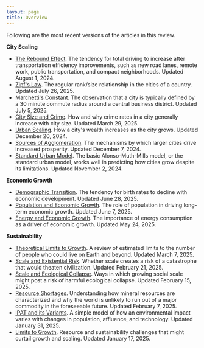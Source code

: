 ```yaml
---
layout: page
title: Overview
---
```

Following are the most recent versions of the articles in this review.

**City Scaling**

- [The Rebound Effect](/2025-08-01-rebound). The tendency for total driving to increase after transportation efficiency improvements, such as new road lanes, remote work, public transportation, and compact neighborhoods. Updated August 1, 2024.
- [Zipf's Law](/2025-07-26-zipf). The regular rank/size relationship in the cities of a country. Updated July 26, 2025.
- [Marchetti's Constant](/2025-07-05-marchetti). The observation that a city is typically defined by a 30 minute commute radius around a central business district. Updated July 5, 2025.
- [City Size and Crime](/2025-03-29-size-crime). How and why crime rates in a city generally increase with city size. Updated March 29, 2025.
- [Urban Scaling](/2024-12-20-urban-scaling). How a city's wealth increases as the city grows. Updated December 20, 2024.
- [Sources of Agglomeration](/2024-12-07-agglomeration-sources). The mechanisms by which larger cities drive increased prosperity. Updated December 7, 2024.
- [Standard Urban Model](/2024-11-02-sum). The basic Alonso-Muth-Mills model, or the standard urban model, works well in predicting how cities grow despite its limitations. Updated November 2, 2024.

**Economic Growth**

- [Demographic Transition](/2025-06-28-demographic-transition). The tendency for birth rates to decline with economic development. Updated June 28, 2025.
- [Population and Economic Growth](/2025-06-07-population-growth). The role of population in driving long-term economic growth. Updated June 7, 2025.
- [Energy and Economic Growth](/2025-05-24-energy-growth). The importance of energy consumption as a driver of economic growth. Updated May 24, 2025.

**Sustainability**

- [Theoretical Limits to Growth](/2025-03-07-max-population). A review of estimated limits to the number of people who could live on Earth and beyond. Updated March 7, 2025.
- [Scale and Existential Risk](/2025-02-21-xrisk). Whether scale creates a risk of a catastrophe that would theaten civilization. Updated February 21, 2025.
- [Scale and Ecological Collapse](/2025-02-15-ecological-collapse). Ways in which growing social scale might post a risk of harmful ecological collapse. Updated February 15, 2025.
- [Resource Shortages](/2025-02-07-resource-shortage). Understanding how mineral resources are characterized and why the world is unlikely to run out of a major commodity in the foreseeable future. Updated February 7, 2025.
- [IPAT and its Variants](/2025-01-31-ipat). A simple model of how an environmental impact varies with changes in population, affluence, and technology. Updated January 31, 2025.
- [Limits to Growth](/2025-01-17-limits-to-growth). Resource and sustainability challenges that might curtail growth and scaling. Updated January 17, 2025.





